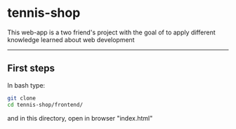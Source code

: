 # tennis-shop
This web-app is a two friend's project with the goal of to apply different knowledge learned about web development
<hr/>

## First steps
In bash type:
```sh
git clone
cd tennis-shop/frontend/
```
and in this directory, open in browser "index.html"
